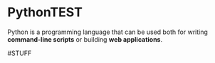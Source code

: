 # PythonTEST

Python is a programming language that can be used both for writing **command-line scripts** or building **web applications**.

#STUFF